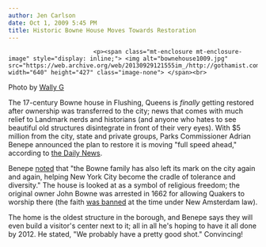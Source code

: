 ```yaml
---
author: Jen Carlson
date: Oct 1, 2009 5:45 PM
title: Historic Bowne House Moves Towards Restoration
---
```



                            
                            
                            
                            <p><span class="mt-enclosure mt-enclosure-image" style="display: inline;"> <img alt="bownehouse1009.jpg" src="https://web.archive.org/web/20130929121555im_/http://gothamist.com/attachments/arts_jen/bownehouse1009.jpg" width="640" height="427" class="image-none"> </span><br>
<span class="photo_caption">Photo by <a href="https://web.archive.org/web/20130929121555/http://www.flickr.com/photos/wallyg/364928167/">Wally G</a></span></p>

<p>The 17-century Bowne house in Flushing, Queens is <em>finally</em> getting restored after ownership was transferred to the city; news that comes with much relief to Landmark nerds and historians (and anyone who hates to see beautiful old structures disintegrate in front of their very eyes). With $5 million from the city, state and private groups, Parks Commissioner Adrian Benepe announced the plan to restore it is moving &quot;full speed ahead,&quot; according to <a href="https://web.archive.org/web/20130929121555/http://www.nydailynews.com/ny_local/queens/2009/09/30/2009-09-30_full_speed_ahead_on_rehab_of_famed_bowne_house.html">the Daily News</a>.</p>

<p>Benepe <a href="https://web.archive.org/web/20130929121555/http://cityroom.blogs.nytimes.com/2009/09/30/city-acquires-flushings-bowne-house/">noted</a> that &quot;the Bowne family has also left its mark on the city again and again, helping New York City become the cradle of tolerance and diversity.&quot; The house is looked at as a symbol of religious freedom; the original owner John Bowne was arrested in 1662 for allowing Quakers to worship there (the faith <a href="https://web.archive.org/web/20130929121555/http://www.bownehouse.org/flushing_remonstrance.htm">was banned</a> at the time under New Amsterdam law).</p>

<p>The home is the oldest structure in the borough, and Benepe says they will even build a visitor&apos;s center next to it; all in all he&apos;s hoping to have it all done by 2012. He stated, &quot;We probably have a pretty good shot.&quot; Convincing!</p>
                            
                            
                            